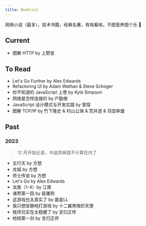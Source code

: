 ```yaml
---
title: Booklist
---
```


网络小说（最多），技术书籍，经典名著，有啥看啥，不图营养图个乐 🛌

## Current

- 图解 HTTP by 上野宣

## To Read

- Let's Go Further by Alex Edwards
- Refactoring UI by Adam Wathan & Steve Schoger
- 你不知道的 JavaScript 上卷 by Kyle Simpson
- 网络是怎样连接的 by 户勤根
- JavaScript 设计模式与开发实践 by 曾探
- 图解 TCP/IP by 竹下隆史 & 村山公保 & 荒井透 & 苅田幸雄

## Past

### 2023

> 12 月开始记录，中途弃掉就不计算在内了

- 五行天 by 方想
- 龙城 by 方想
- 师士传说 by 方想
- Let's Go by Alex Edwards
- 龙族（1-4）by 江南
- 诸界第一因 by 裴屠狗
- 这游戏也太真实了 by 晨星LL
- 我只想安静地打游戏 by 十二翼黑暗炽天使
- 我师兄实在太稳健了 by 言归正传
- 地球第一剑 by 言归正传
